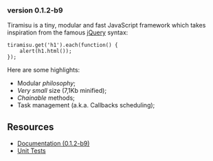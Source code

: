 
### version 0.1.2-b9 ###

Tiramisu is a tiny, modular and fast JavaScript framework 
which takes inspiration from the famous [jQuery][1] syntax:

    tiramisu.get('h1').each(function() {
        alert(h1.html());
    });

Here are some highlights:

*  Modular *philosophy*;
*  *Very small* size (7,1Kb minified);
*  *Chainable* methods;
*  Task management (a.k.a. Callbacks scheduling);

Resources
---------

*  [Documentation (0.1.2-b9)][2]
*  [Unit Tests][3]

[1]: http://jquery.com/
[2]: http://dl.dropbox.com/u/2060843/tiramisu/docs/index.html
[3]: http://dl.dropbox.com/u/2060843/tiramisu/test/runtests.html
